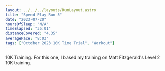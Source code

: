 ```yaml
---
layout: ../../../layouts/RunLayout.astro
title: "Speed Play Run 5"
date: "2023-07-20"
hoursOfSleep: "N/A"
timeElapsed: "35:01"
distanceCovered: "4.35"
averagePace: "8:03"
tags: ["October 2023 10K Time Trial", "Workout"]
---
```


10K Training. For this one, I based my training on Matt Fitzgerald's Level 2 10K training.
